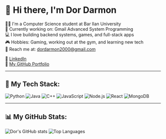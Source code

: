 # 👋 Hi there, I'm Dor Darmon

👨‍🎓 I'm a Computer Science student at Bar Ilan University  
🚀 Currently working on: Gmail Advanced System Programming  
💻 I love building backend systems, games, and full-stack apps  
🎮 Hobbies: Gaming, working out at the gym, and learning new tech  
📧 Reach me at: dordarmon2000@gmail.com  

🔗 [LinkedIn](https://www.linkedin.com/in/dordarmon)  
📁 [My GitHub Portfolio](https://github.com/DorDarmon)

---

## 🧰 My Tech Stack:
![Python](https://img.shields.io/badge/Python-3776AB?style=for-the-badge&logo=python&logoColor=white)
![Java](https://img.shields.io/badge/Java-007396?style=for-the-badge&logo=java&logoColor=white)
![C++](https://img.shields.io/badge/C++-00599C?style=for-the-badge&logo=cplusplus&logoColor=white)
![JavaScript](https://img.shields.io/badge/JavaScript-F7DF1E?style=for-the-badge&logo=javascript&logoColor=black)
![Node.js](https://img.shields.io/badge/Node.js-339933?style=for-the-badge&logo=nodedotjs&logoColor=white)
![React](https://img.shields.io/badge/React-20232A?style=for-the-badge&logo=react&logoColor=61DAFB)
![MongoDB](https://img.shields.io/badge/MongoDB-4EA94B?style=for-the-badge&logo=mongodb&logoColor=white)

---
## 📊 My GitHub Stats:
![Dor's GitHub stats](https://github-readme-stats.vercel.app/api?username=dor-darmon&show_icons=true&theme=tokyonight&hide=issues)
![Top Languages](https://github-readme-stats.vercel.app/api/top-langs/?username=dor-darmon&layout=compact&theme=tokyonight)
